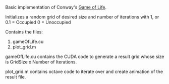 Basic implementation of Conway's [Game of Life](https://en.wikipedia.org/wiki/Conway's_Game_of_Life).

Initializes a random grid of desired size and number of iterations with 1, or 0.1 = Occupied 
0 = Unoccupied

Contains the files:

1. gameOfLife.cu  
2. plot_grid.m

gameOfLife.cu contains the CUDA code to generate a result grid whose size is GridSize x Number of Iterations.
   
plot_grid.m contains octave code to iterate over and create animation of the result file.






